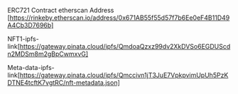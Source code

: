 
ERC721 Contract etherscan Address [https://rinkeby.etherscan.io/address/0x671AB55f55d57f7b6Ee0eF4B11D49A4Cb3D7696b]

NFT1-ipfs-link[https://gateway.pinata.cloud/ipfs/QmdoaQzxz99dv2XkDVSo6EGDUScdn2MDSm8m2gBpCwmxvG]

Meta-data-ipfs-link[https://gateway.pinata.cloud/ipfs/Qmccivn1jT3JuE7VpkpvimUpUh5PzKDTNE4tcftK7vgtRC/nft-metadata.json]
